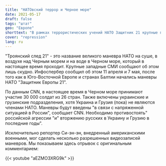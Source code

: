```yaml
---
title: "НАТОвский террор и Черное море"
date: 2021-05-17
draft: false
tags: "штат"
geo: "Европе"
shorttext: "В рамках террористических учений НАТО Защитник 21 крупные подразделения сосредоточены в районе украинско-российской границы."
cover: "repression"
lang: ru
---
```


"Троянский след 21" - это название великого маневра НАТО на суше, в воздухе над Черным морем и на воде в Черном море, который в настоящее время проходит. Крупные западные СМИ сообщают об этом лишь скудно. Инфоспербер сообщил об этом 11 апреля и 7 мая, после того как в Юго-Восточной Европе и странах Балтии начались маневры НАТО "Защитник Европы 21".

По данным CNN, в настоящее время в Черном море принимают участие 30 000 солдат из 26 стран. Также включены украинские и грузинские подразделения, хотя Украина и Грузия (пока) не являются членами НАТО. Маневры будут введены "в связи с напряженной ситуацией в России", сообщает CNN. Необходимо противостоять" российской агрессии "и" вторжению русских в Украину и Грузию в последние годы".

Исключительно репортер Си-эн-эн, внедренный американскими военными, мог сделать несколько разрешенных видеозаписей маневров. Мы показываем здесь отрывок с оригинальным комментарием:

{{< youtube "aEZMO3XRG9k" >}}
